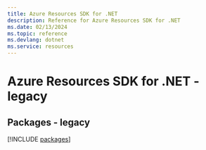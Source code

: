 ```yaml
---
title: Azure Resources SDK for .NET
description: Reference for Azure Resources SDK for .NET
ms.date: 02/13/2024
ms.topic: reference
ms.devlang: dotnet
ms.service: resources
---
```

# Azure Resources SDK for .NET - legacy
## Packages - legacy
[!INCLUDE [packages](resources-index.md)]